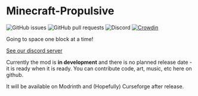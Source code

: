 # Minecraft-Propulsive
![GitHub issues](https://img.shields.io/github/issues/Team-Propulsive/Minecraft-Propulsive?color=green)
![GitHub pull requests](https://img.shields.io/github/issues-pr/Team-Propulsive/Minecraft-Propulsive?color=yellow)
![Discord](https://img.shields.io/discord/1134210976632283156?logo=discord&color=%235865F2)
[![Crowdin](https://badges.crowdin.net/propulsive/localized.svg)](https://crowdin.com/project/propulsive)

Going to space one block at a time!

[See our discord server](https://discord.gg/JBVHbYtTRS)

Currently the mod is **in development** and there is no planned release date - it is ready when it is ready. You can contribute code, art, music, etc here on github.

It will be available on Modrinth and (Hopefully) Curseforge after release.

